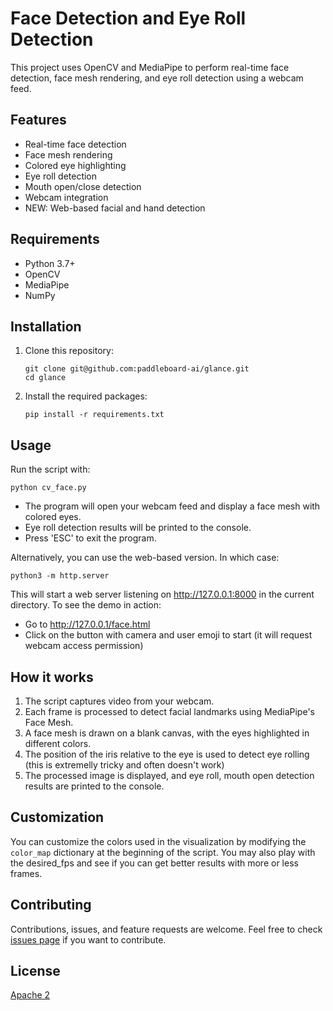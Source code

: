 # Face Detection and Eye Roll Detection

This project uses OpenCV and MediaPipe to perform real-time face detection, face mesh rendering, and eye roll detection using a webcam feed.

## Features

- Real-time face detection
- Face mesh rendering
- Colored eye highlighting
- Eye roll detection
- Mouth open/close detection
- Webcam integration
- NEW: Web-based facial and hand detection 

## Requirements

- Python 3.7+
- OpenCV
- MediaPipe
- NumPy

## Installation

1. Clone this repository:
   ```
   git clone git@github.com:paddleboard-ai/glance.git
   cd glance
   ```

2. Install the required packages:
   ```
   pip install -r requirements.txt
   ```

## Usage

Run the script with:

```
python cv_face.py
```

- The program will open your webcam feed and display a face mesh with colored eyes.
- Eye roll detection results will be printed to the console.
- Press 'ESC' to exit the program.

Alternatively, you can use the web-based version. In which case:

```
python3 -m http.server
```

This will start a web server listening on http://127.0.0.1:8000 in the current directory. To see the demo in action:

* Go to http://127.0.0.1/face.html
* Click on the button with camera and user emoji to start (it will request webcam access permission)

## How it works

1. The script captures video from your webcam.
2. Each frame is processed to detect facial landmarks using MediaPipe's Face Mesh.
3. A face mesh is drawn on a blank canvas, with the eyes highlighted in different colors.
4. The position of the iris relative to the eye is used to detect eye rolling (this is extremelly tricky and often doesn't work)
5. The processed image is displayed, and eye roll, mouth open detection results are printed to the console.

## Customization

You can customize the colors used in the visualization by modifying the `color_map` dictionary at the beginning of the script. You may also play with the desired_fps and see if you can get better results with more or less frames.

## Contributing

Contributions, issues, and feature requests are welcome. Feel free to check [issues page](https://github.com/paddleboard-ai/glance/issues) if you want to contribute.

## License

[Apache 2](https://choosealicense.com/licenses/apache-2.0/)
